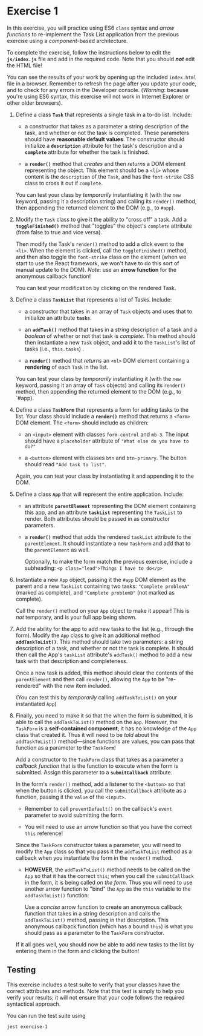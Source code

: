 # Exercise 1

In this exercise, you will practice using ES6 `class` syntax and _arrow functions_ to re-implement the Task List application from the previous exercise using a _component_-based architecture.

To complete the exercise, follow the instructions below to edit the **`js/index.js`** file and add in the required code. Note that you should ___not___ edit the HTML file!

You can see the results of your work by opening up the included `index.html` file in a browser. Remember to refresh the page after you update your code, and to check for any errors in the Developer console. (_Warning_: because you're using ES6 syntax, this exercise will not work in Internet Explorer or other older browsers).

1. Define a class **`Task`** that represents a single task in a to-do list. Include:

    - a constructor that takes as a parameter a string description of the task, and whether or not the task is completed. These parameters should have **reasonable default values**. The constructor should initialize a **`description`** attribute for the task's description and a **`complete`** attribute for whether the task is finished.
  
    - a **`render()`** method that _creates_ and then _returns_ a DOM element representing the object. This element should be a `<li>` whose content is the `description` of the `Task`, and has the `font-strike` CSS class to cross it out if `complete`.

    You can test your class by _temporarily_ instantiating it (with the `new` keyword, passing it a description string) and calling its `render()` method, then appending the returned element to the DOM (e.g., to `#app`).

2. Modify the `Task` class to give it the ability to "cross off" a task. Add a **`toggleFinished()`** method that "toggles" the object's `complete` attribute  (from false to true and vice versa).

    Then modify the Task's `render()` method to add a click event to the `<li>`. When the element is clicked, call the `toggleFinished()` method, and then also toggle the `font-strike` class on the element (when we start to use the React framework, we won't have to do this sort of manual update to the DOM). _Note_: use an **arrow function** for the anonymous callback function!

    You can test your modification by clicking on the rendered Task.

3. Define a class **`TaskList`** that represents a list of Tasks. Include:

    - a constructor that takes in an array of `Task` objects and uses that to initialize an attribute **`tasks`**.
    
    - an **`addTask()`** method that takes in a _string_ description of a task and a _boolean_ of whether or not that task is _complete_. This method should then  instantiate a new `Task` object, and add it to the `TaskList`'s list of tasks (i.e., `this.tasks`) .

    - a **`render()`** method that _returns_ an `<ol>` DOM element containing a **rendering** of each `Task` in the list.

    You can test your class by _temporarily_ instantiating it (with the `new` keyword, passing it an array of `Task` objects) and calling its `render()` method, then appending the returned element to the DOM (e.g., to `#app).

4. Define a class **`TaskForm`** that represents a form for adding tasks to the list. Your class should include a **`render()`** method that returns a `<form>` DOM element. The `<form>` should include as children:

    - an `<input>` element with classes `form-control` and `mb-3`. The input should have a `placeholder` attribute of `"What else do you have to do?"`

    - a `<button>` element with classes `btn` and `btn-primary`. The button should read `"Add task to list"`.

    Again, you can test your class by instantiating it and appending it to the DOM.

5. Define a class **`App`** that will represent the entire application. Include:

    - an attribute **`parentElement`** representing the DOM element containing this app, and an attribute **`taskList`** representing the `TaskList` to render. Both attributes should be passed in as constructor parameters.

    - a **`render()`** method that adds the rendered `taskList` attribute to the `parentElement`. It should instantiate a new `TaskForm` and add that to the `parentElement` as well.

        Optionally, to make the form match the previous exercise, include a subheading:
        `<p class="lead">Things I have to do</p>`

6. Instantiate a new `App` object, passing it the `#app` DOM element as the parent and a new `TaskList` containing two tasks: `"Complete problemA"` (marked as complete), and `"Complete problemB"` (not marked as complete).

    Call the `render()` method on your `App` object to make it appear! This is _not_ temporary, and is your full app being shown.

7. Add the ability for the app to add new tasks to the list (e.g., through the form). Modify the `App` class to give it an additional method **`addTaskToList()`**. This method should take two parameters: a string description of a task, and whether or not the task is complete. It should then call the App's `taskList` attribute's `addTask()` method to add a new task with that description and completeness.

    Once a new task is added, this method should clear the contents of the `parentElement` and then call `render()`, allowing the `App` to be "re-rendered" with the new item included.

    (You can test this by _temporarily_ calling `addTaskToList()` on your instantiated `App`)

8. Finally, you need to make it so that the when the form is submitted, it is able to call the `addTaskToList()` method on the `App`. However, the `TaskForm` is a **self-contained component**; it has no knowledge of the `App` class that created it. Thus it will need to be _told_ about the `addTaskToList()` method&mdash;since functions are values, you can pass that function as a parameter to the `TaskForm`!

    Add a constructor to the `TaskForm` class that takes as a parameter a _callback function_ that is the function to execute when the form is submitted. Assign this parameter to a **`submitCallback`** attribute.

    In the form's `render()` method, add a listener to the `<button>` so that when the button is clicked, you call the `submitCallback` attribute as a function, passing it the `value` of the `<input>`.

    - Remember to call `preventDefault()` on the callback's `event` parameter to avoid submitting the form.

    - You will need to use an arrow function so that you have the correct `this` reference!
    
    Since the `TaskForm` constructor takes a parameter, you will need to modify the `App` class so that you pass it the `addTaskToList` method as a callback when you instantiate the form in the `render()` method. 
    
    - **HOWEVER**, the `addTaskToList()` method needs to be called on the `App` so that it has the correct `this`; when you call the `submitCallback` in the form, it is being called _on the form_. Thus you will need to use another arrow function to "bind" the `App` as the `this` variable to the `addTaskToList()` function: 
    
        Use a _concise_ arrow function to create an anonymous callback function that takes in a string description and calls the `addTaskToList()` method, passing in that description. This anonymous callback function (which has a bound `this`) is what you should pass as a parameter to the `TaskForm` constructor.

    If it all goes well, you should now be able to add new tasks to the list by entering them in the form and clicking the button! 


## Testing
This exercise includes a test suite to verify that your classes have the correct attributes and methods. Note that this test is simply to help you verify your results; it will not ensure that your code follows the required syntactical approach.

You can run the test suite using

```bash
jest exercise-1
```
